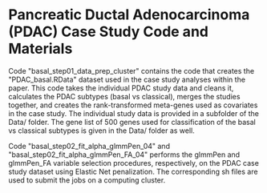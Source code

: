 # Pancreatic Ductal Adenocarcinoma (PDAC) Case Study Code and Materials

Code "basal_step01_data_prep_cluster" contains the code that creates the "PDAC_basal.RData" dataset used in the case study analyses within the paper. This code takes the individual PDAC study data and cleans it, calculates the PDAC subtypes (basal vs classical), merges the studies together, and creates the rank-transformed meta-genes used as covariates in the case study. The individual study data is provided in a subfolder of the Data/ folder. The gene list of 500 genes used for classification of the basal vs classical subtypes is given in the Data/ folder as well.

Code "basal_step02_fit_alpha_glmmPen_04" and "basal_step02_fit_alpha_glmmPen_FA_04" performs the glmmPen and glmmPen_FA variable selection procedures, respectively, on the PDAC case study dataset using Elastic Net penalization. The corresponding sh files are used to submit the jobs on a computing cluster.
